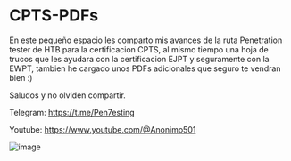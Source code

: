 # CPTS-PDFs

En este pequeño espacio les comparto mis avances de la ruta Penetration tester de HTB para la certificacion CPTS, al mismo tiempo una hoja de trucos que les ayudara con la certificacion EJPT y seguramente con la EWPT, tambien he cargado unos PDFs adicionales que seguro te vendran bien :)

Saludos y no olviden compartir.

Telegram: https://t.me/Pen7esting

Youtube: https://www.youtube.com/@Anonimo501

![image](https://github.com/user-attachments/assets/c05e42ba-f96d-482d-b608-1d2f52355f18)
